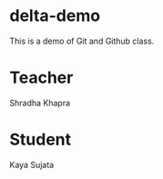 # delta-demo
This is a demo of Git and Github class.

# Teacher
Shradha Khapra

# Student
Kaya Sujata